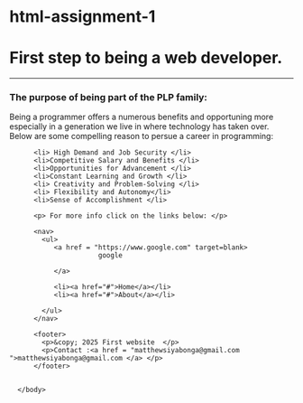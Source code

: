 # html-assignment-1

<!DOCTYPE html>
   <html>
       <head>
          <title> first step to being a web developer !!! </title>
       </head>
       <body>
          <h1>First step to being a web developer.</h1>
          <hr>
          <h3> The purpose of being part of the PLP family: </h3>
          <p>Being a programmer offers a numerous benefits and opportuning more especially in a generation we live in where technology has taken over. Below are some compelling reason to 
             persue a career in programming: </p>
          
          <li> High Demand and Job Security </li>
          <li>Competitive Salary and Benefits </li>
          <li>Opportunities for Advancement </li>
          <li>Constant Learning and Growth </li>
          <li> Creativity and Problem-Solving </li>
          <li> Flexibility and Autonomy</li>
          <li>Sense of Accomplishment </li>

          <p> For more info click on the links below: </p>
          
          <nav> 
            <ul> 
               <a href = "https://www.google.com" target=blank>
                          google

               </a>
                           
               <li><a href="#">Home</a></li>
               <li><a href="#">About</a></li>

            </ul>
          </nav>
          
          <footer> 
            <p>&copy; 2025 First website  </p>
            <p>Contact :<a href = "matthewsiyabonga@gmail.com ">matthewsiyabonga@gmail.com </a> </p>
          </footer>

      
      </body>
   </html>
